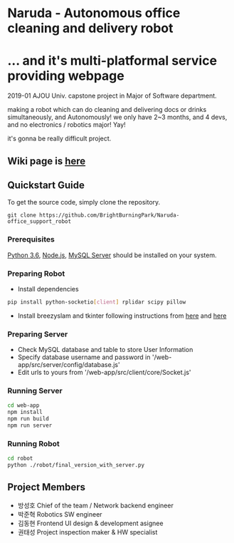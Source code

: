 # Naruda - Autonomous office cleaning and delivery robot
# ... and it's multi-platformal service providing webpage

 2019-01 AJOU Univ. capstone project in Major of Software department.

making a robot which can do cleaning and delivering docs or drinks simultaneously, and Autonomously!
we only have 2~3 months, and 4 devs, and no electronics / robotics major! Yay!

it's gonna be really difficult project.

## Wiki page is [here](https://github.com/BrightBurningPark/Naruda-office_support_robot/wiki)

## Quickstart Guide

To get the source code, simply clone the repository.
```
git clone https://github.com/BrightBurningPark/Naruda-office_support_robot
```

### Prerequisites
[Python 3.6](https://www.python.org/downloads/release/python-367/),
[Node.js](https://nodejs.org/ko/),
[MySQL Server](https://dev.mysql.com/downloads/mysql/) should be installed on your system.

### Preparing Robot
* Install dependencies
```sh
pip install python-socketio[client] rplidar scipy pillow
```
* Install breezyslam and tkinter following instructions from [here](https://github.com/simondlevy/BreezySLAM) and [here](https://tkdocs.com/tutorial/install.html)

### Preparing Server
* Check MySQL database and table to store User Information
* Specify database username and password in '/web-app/src/server/config/database.js'
* Edit urls to yours from '/web-app/src/client/core/Socket.js'

### Running Server
```sh
cd web-app
npm install
npm run build
npm run server
```

### Running Robot
```sh
cd robot
python ./robot/final_version_with_server.py
```

## Project Members
- 방성호 Chief of the team / Network backend engineer
- 박준혁 Robotics SW engineer
- 김동현 Frontend UI design & development asignee
- 권태성 Project inspection maker & HW specialist
